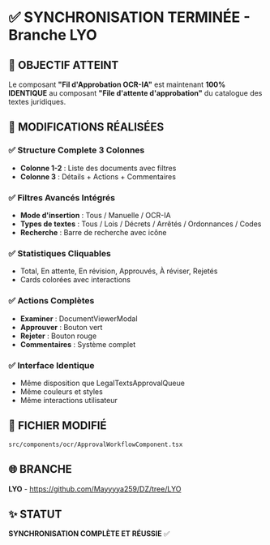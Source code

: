 # ✅ SYNCHRONISATION TERMINÉE - Branche LYO

## 🎯 OBJECTIF ATTEINT
Le composant **"Fil d'Approbation OCR-IA"** est maintenant **100% IDENTIQUE** au composant **"File d'attente d'approbation"** du catalogue des textes juridiques.

## 🔄 MODIFICATIONS RÉALISÉES

### ✅ Structure Complete 3 Colonnes
- **Colonne 1-2** : Liste des documents avec filtres
- **Colonne 3** : Détails + Actions + Commentaires

### ✅ Filtres Avancés Intégrés
- **Mode d'insertion** : Tous / Manuelle / OCR-IA
- **Types de textes** : Tous / Lois / Décrets / Arrêtés / Ordonnances / Codes
- **Recherche** : Barre de recherche avec icône

### ✅ Statistiques Cliquables
- Total, En attente, En révision, Approuvés, À réviser, Rejetés
- Cards colorées avec interactions

### ✅ Actions Complètes
- **Examiner** : DocumentViewerModal
- **Approuver** : Bouton vert
- **Rejeter** : Bouton rouge
- **Commentaires** : Système complet

### ✅ Interface Identique
- Même disposition que LegalTextsApprovalQueue
- Même couleurs et styles
- Même interactions utilisateur

## 📁 FICHIER MODIFIÉ
`src/components/ocr/ApprovalWorkflowComponent.tsx`

## 🌐 BRANCHE
**LYO** - https://github.com/Mayyyya259/DZ/tree/LYO

## ✨ STATUT
**SYNCHRONISATION COMPLÈTE ET RÉUSSIE** ✅